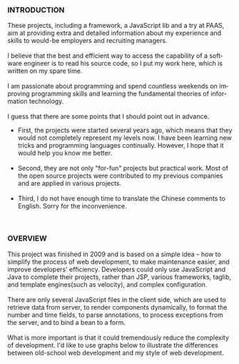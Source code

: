 
<HTML>
<HEAD>
	<META HTTP-EQUIV="CONTENT-TYPE" CONTENT="text/html; charset=utf-8">
	<TITLE></TITLE>
</HEAD>
<BODY >
	<H3> INTRODUCTION
 </H3>
<DIV LANG="en-US">These projects, including a framework, a JavaScript lib and a try at PAAS, aim at providing extra and detailed information about my experience and skills to would-be employers and recruiting managers.
</DIV>
</br>
<DIV LANG="en-US">
 I believe that the best and efficient way to access the capability of a software engineer is to read his source code, so I put my work here, which is written on my spare time. 
</DIV>
</br>

<DIV LANG="en-US">
I am passionate about programming and spend countless weekends on improving programming skills and learning the fundamental theories of information technology. 
</DIV>
</br>

<DIV LANG="en-US">
I guess that there are some points that I should point out in advance. 

<UL>
<LI>First, the projects were started several years ago, which means that they would not completely represent my levels now. I have been learning new tricks and programming languages continually. However, I hope that it would help you know me better. 
</LI>
</br>
<LI>Second, they are not only &quot;for-fun&quot;
projects but practical work. Most of the open source projects were contributed to my previous companies and are applied in various projects. 
</LI>
</br>
<LI>
Third, I do not have enough time to translate the Chinese comments to English. Sorry for the inconvenience.
</LI> 
</UL>
</DIV>
</br>
<H3> OVERVIEW </H3>
<DIV>
	This project was finished in 2009 and is based on a simple idea – how to simplify the process of web development, to make maintenance easier, and improve developers' efficiency. Developers could only use JavaScript and Java to complete their projects, rather than JSP, various frameworks, taglib, and template engines(such as velocity), and complex configuration.  
</DIV>

</br>
<DIV>
	There are only several JavaScript files in the client side, which are used to retrieve data from server, to render components dynamically, to format the number and time fields, to parse annotations, to process exceptions from the server, and to bind a bean to a form.
</DIV>


</br>
<DIV>
	What is more important is that  it could tremendously reduce the complexity of development. I'd like to use graphs below to illustrate the differences between old-school web development and my style of web development.
</DIV>
</BODY>
</HTML>
